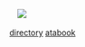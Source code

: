 ⠀ ![](https://komarev.com/ghpvc/?username=trody&color=3f3f3f&label=ponies&style=flat)

[directory](https://rentry.co/hollywood) [atabook](https://trody.atabook.org/)
 
